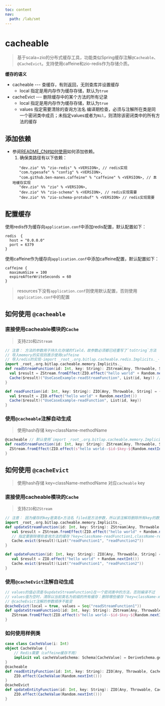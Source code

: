 ```yaml
---
toc: content
nav:
  path: /lab/smt
---
```


# cacheable

> 基于scala+zio的分布式缓存工具，功能类似Spring缓存注解`@Cacheable`、`@CacheEvict`。支持使用caffeine和zio-redis作为存储介质。

**缓存的语义**
- cacheable --- 查缓存，有则返回，无则查库并设置缓存 
  - local  指定是用内存作为缓存存储，默认为`true`
- cacheEvict --- 删除缓存中的某个方法的所有记录
   - local  指定是用内存作为缓存存储，默认为`true`
   - values 指定需要清除的查询方法名 编译期检查，必须与注解所在类是同一个密闭类中成员；未指定values或者为`Nil`，则清除该密闭类中的所有方法的缓存

## 添加依赖

- 参阅[README_CN#如何使用](../README_CN.md)如何添加依赖。
   1. 确保类路径有以下依赖：
   ```
      "dev.zio" %% "zio-redis" % <VERSION>, // redis实现
      "com.typesafe" % "config" % <VERSION>,
      "com.github.ben-manes.caffeine" % "caffeine" % <VERSION>, // 本地缓存实现
      "dev.zio" %% "zio" % <VERSION>,
      "dev.zio" %% "zio-schema" % <VERSION>, // redis实现需要
      "dev.zio" %% "zio-schema-protobuf" % <VERSION> // redis实现需要
    ```

## 配置缓存

使用redis作为缓存向`application.conf`中添加redis配置，默认配置如下：
```
redis  {
  host = "0.0.0.0"
  port = 6379
}
```
使用caffeine作为缓存向`application.conf`中添加caffeine配置，默认配置如下：
```
caffeine {
  maximumSize = 100
  expireAfterWriteSeconds = 60
}
```

> resources下没有`application.conf`则使用默认配置，否则使用`application.conf`中的配置

## 如何使用 `@cacheable`

### 直接使用cacheable模块的`Cache`

> 支持`ZIO`和`ZStream`

```scala
// 注意： 方法的参数用于持久化存储的field，故参数必须都已经重写了`toString`方法
// 导入memory的实现则表示使用caffeine
// 导入redis的实现·import _root_.org.bitlap.cacheable.redis.Implicits._·
import _root_.org.bitlap.cacheable.memory.Implicits._
def readStreamFunction(id: Int, key: String): ZStream[Any, Throwable, String] = {
  val $result = ZStream.fromEffect(ZIO.effect("hello world" + Random.nextInt()))
  Cache($result)("UseCaseExample-readStreamFunction", List(id, key)) // "UseCaseExample-readStreamFunction" is hash key
}

def readFunction(id: Int, key: String): ZIO[Any, Throwable, String] = {
  val $result = ZIO.effect("hello world" + Random.nextInt())
  Cache($result)("UseCaseExample-readFunction", List(id, key))
}
```

### 使用`@cacheable`注解自动生成

> 使用hash存储 key=className-methodName

```scala
@cacheable // 默认使用`import _root_.org.bitlap.cacheable.memory.Implicits._`
def readStreamFunction(id: Int, key: String): ZStream[Any, Throwable, String] = {
  ZStream.fromEffect(ZIO.effect(s"hello world--$id-$key-${Random.nextInt()}"))
}
```

## 如何使用 `@cacheEvict`

> 使用hash存储 key=className-methodName 对应`cacheable` key

### 直接使用cacheable模块的`Cache`

> 支持`ZIO`和`ZStream`

```scala
// 注意： 因为缓存的key是类名+方法名 filed是方法参数，所以该注解将删除所有key的数据，相当于spring的@CacheEvict注解设置allEntries=true
import _root_.org.bitlap.cacheable.memory.Implicits._
def updateStreamFunction(id: Int, key: String): ZStream[Any, Throwable, String] = {
   val $result = ZStream.fromEffect(ZIO.effect("hello world" + Random.nextInt()))
   // 指定要删除哪些查询方法的缓存？key=className-readFunction1,className-readFunction2
   Cache.evict($result)(List("readFunction1", "readFunction2"))
}

def updateFunction(id: Int, key: String): ZIO[Any, Throwable, String] = {
   val $result = ZIO.effect("hello world" + Random.nextInt())
   Cache.evict($result)(List("readFunction1", "readFunction2"))
}
```

### 使用`@cacheEvict`注解自动生成

```scala
// values的值必须是与updateStreamFunction1在一个密闭类中的方法，否则编译不过
// values值为空时，清除以当前类名为前缀的所有缓存：删除哪些缓存？key=className-xx,className-yy,以此类推
// @cacheEvict注解的参数顺序不能变
@cacheEvict(local = true, values = Seq("readStreamFunction1"))
def updateStreamFunction1(id: Int, key: String): ZStream[Any, Throwable, String] = {
   ZStream.fromEffect(ZIO.effect(s"hello world--$id-$key-${Random.nextInt()}"))
}
```

### 如何使用样例类

```scala
case class CacheValue(i: Int)
object CacheValue {
    // Redis需要（caffeine缓存不用）
    implicit val cacheValueSchema: Schema[CacheValue] = DeriveSchema.gen[CacheValue]
}
@cacheable
def readEntityFunction(id: Int, key: String): ZIO[Any, Throwable, CacheValue] = {
    ZIO.effect(CacheValue(Random.nextInt()))
}
@cacheEvict
def updateEntityFunction(id: Int, key: String): ZIO[Any, Throwable, CacheValue] = {
    ZIO.effect(CacheValue(Random.nextInt()))
}
```
